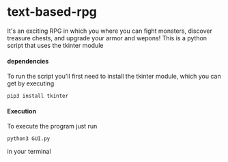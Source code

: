 # text-based-rpg
It's an exciting RPG in which you where you can fight monsters, discover treasure chests, and upgrade your armor and wepons!
This is a python script that uses the tkinter module

#### dependencies
To run the script you'll first need to install the tkinter module, which you can get by executing
```
pip3 install tkinter
```
#### Execution
To execute the program just run 
```
python3 GUI.py
```
in your terminal
